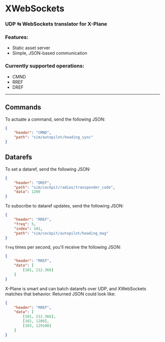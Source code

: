 # XWebSockets
### UDP ⇆ WebSockets translator for X-Plane

### Features:
- Static asset server
- Simple, JSON-based communication

### Currently supported operations:
- CMND
- RREF
- DREF

<hr>

## Commands

To actuate a command, send the following JSON:
```json
{
    "header": "CMND",
    "path": "sim/autopilot/heading_sync"
}
```

## Datarefs

To set a dataref, send the following JSON:
```json
{
    "header": "DREF",
    "path": "sim/cockpit/radios/transponder_code",
    "data": 1200
}
```

To subscribe to dataref updates, send the following JSON:
```json
{
    "header": "RREF",
    "freq": 5,
    "index": 101,
    "path": "sim/cockpit/autopilot/heading_mag"
}
```

`freq` times per second, you'll receive the following JSON:
```json
{
    "header": "RREF",
    "data": [
        [101, 212.366]
    ]
}
```

X-Plane is smart and can batch datarefs over UDP, and XWebSockets matches that behavior. Returned JSON could look like:
```json
{
    "header": "RREF",
    "data": [
        [101, 212.366],
        [102, 1200],
        [103, 129100]
    ]
}
```

